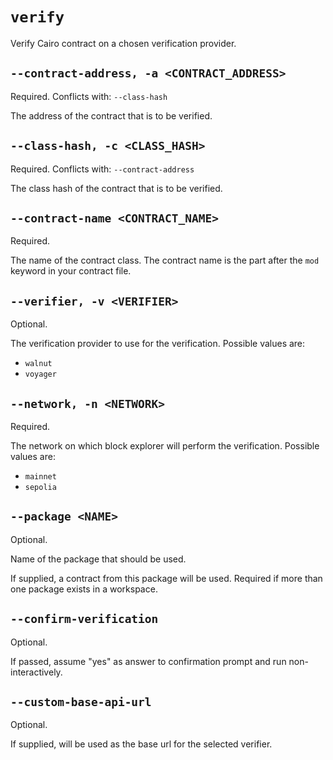# `verify`
Verify Cairo contract on a chosen verification provider.

## `--contract-address, -a <CONTRACT_ADDRESS>`
Required.
Conflicts with: `--class-hash`

The address of the contract that is to be verified.

## `--class-hash, -c <CLASS_HASH>`
Required.
Conflicts with: `--contract-address`

The class hash of the contract that is to be verified.

## `--contract-name <CONTRACT_NAME>`
Required.

The name of the contract class. The contract name is the part after the `mod` keyword in your contract file.

## `--verifier, -v <VERIFIER>`
Optional.

The verification provider to use for the verification. Possible values are:
* `walnut`
* `voyager`

## `--network, -n <NETWORK>`
Required.

The network on which block explorer will perform the verification. Possible values are:
* `mainnet`
* `sepolia`

## `--package <NAME>`
Optional.

Name of the package that should be used.

If supplied, a contract from this package will be used. Required if more than one package exists in a workspace.

## `--confirm-verification`
Optional.

If passed, assume "yes" as answer to confirmation prompt and run non-interactively.


## `--custom-base-api-url`
Optional.

If supplied, will be used as the base url for the selected verifier.
